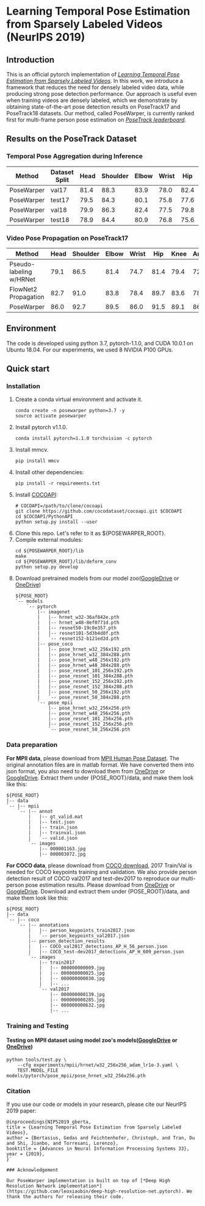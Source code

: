 # Learning Temporal Pose Estimation from Sparsely Labeled Videos (NeurIPS 2019)

## Introduction
This is an official pytorch implementation of [*Learning Temporal Pose Estimation from Sparsely Labeled Videos*](https://arxiv.org/abs/1906.04016). 
In this work, we introduce a framework that reduces the need for densely labeled video data, while producing strong pose detection performance. Our approach is useful even when training videos are densely labeled, which we demonstrate by obtaining state-of-the-art pose detection results on PoseTrack17 and PoseTrack18 datasets. Our method, called PoseWarper, is currently ranked first for multi-frame person pose estimation on [*PoseTrack leaderboard*](https://posetrack.net/leaderboard.php).

## Results on the PoseTrack Dataset
### Temporal Pose Aggregation during Inference
| Method       |  Dataset Split | Head | Shoulder | Elbow | Wrist |  Hip | Knee | Ankle | Mean |
|--------------|--------------------|------|----------|-------|-------|------|------|-------|------|
| PoseWarper | val17  | 81.4 |     88.3 |  83.9 |  78.0 | 82.4 | 80.5 |  73.6 | 81.2 |
| PoseWarper | test17 | 79.5 |     84.3 |  80.1 |  75.8 | 77.6 | 76.8 |  70.8 | 77.9 |
| PoseWarper | val18  | 79.9 |     86.3 |  82.4 |  77.5 | 79.8 | 78.8 |  73.2 | 79.7 |
| PoseWarper | test18 | 78.9 |     84.4 |  80.9 |  76.8 | 75.6 | 77.5 |  71.8 | 78.0 |

### Video Pose Propagation on PoseTrack17
| Method                     | Head | Shoulder | Elbow | Wrist |  Hip | Knee | Ankle | Mean |
|--------------------|------|----------|-------|-------|------|------|-------|------|
| Pseudo-labeling w/HRNet   | 79.1 |     86.5 |  81.4 |  74.7 | 81.4 | 79.4 |  72.3 | 79.3 |
| FlowNet2 Propagation      | 82.7 |     91.0 |  83.8 |  78.4 | 89.7 | 83.6 |  78.1 | 83.8 |
| PoseWarper                | 86.0 |     92.7 |  89.5 |  86.0 | 91.5 | 89.1 |  86.6 | 88.7 |

## Environment
The code is developed using python 3.7, pytorch-1.1.0, and CUDA 10.0.1 on Ubuntu 18.04. For our experiments, we used 8 NVIDIA P100 GPUs.

## Quick start
### Installation
1. Create a conda virtual environment and activate it.
   ```
   conda create -n posewarper python=3.7 -y
   source activate posewarper
   ```
2. Install pytorch v1.1.0.
   ```
   conda install pytorch=1.1.0 torchvision -c pytorch
   ```
3. Install mmcv.
   ```
   pip install mmcv
   ```
4. Install other dependencies:
   ```
   pip install -r requirements.txt
   ```
5. Install [COCOAPI](https://github.com/cocodataset/cocoapi):
   ```
   # COCOAPI=/path/to/clone/cocoapi
   git clone https://github.com/cocodataset/cocoapi.git $COCOAPI
   cd $COCOAPI/PythonAPI
   python setup.py install --user
   ```
6. Clone this repo. Let's refer to it as ${POSEWARPER_ROOT}.
7. Compile external modules:
   ```
   cd ${POSEWARPER_ROOT}/lib
   make
   cd ${POSEWARPER_ROOT}/lib/deform_conv
   python setup.py develop
   ```
8. Download pretrained models from our model zoo([GoogleDrive](https://drive.google.com/drive/folders/1hOTihvbyIxsm5ygDpbUuJ7O_tzv4oXjC?usp=sharing) or [OneDrive](https://1drv.ms/f/s!AhIXJn_J-blW231MH2krnmLq5kkQ))
    ```
   ${POSE_ROOT}
    `-- models
        `-- pytorch
            |-- imagenet
            |   |-- hrnet_w32-36af842e.pth
            |   |-- hrnet_w48-8ef0771d.pth
            |   |-- resnet50-19c8e357.pth
            |   |-- resnet101-5d3b4d8f.pth
            |   `-- resnet152-b121ed2d.pth
            |-- pose_coco
            |   |-- pose_hrnet_w32_256x192.pth
            |   |-- pose_hrnet_w32_384x288.pth
            |   |-- pose_hrnet_w48_256x192.pth
            |   |-- pose_hrnet_w48_384x288.pth
            |   |-- pose_resnet_101_256x192.pth
            |   |-- pose_resnet_101_384x288.pth
            |   |-- pose_resnet_152_256x192.pth
            |   |-- pose_resnet_152_384x288.pth
            |   |-- pose_resnet_50_256x192.pth
            |   `-- pose_resnet_50_384x288.pth
            `-- pose_mpii
                |-- pose_hrnet_w32_256x256.pth
                |-- pose_hrnet_w48_256x256.pth
                |-- pose_resnet_101_256x256.pth
                |-- pose_resnet_152_256x256.pth
                `-- pose_resnet_50_256x256.pth

   ```
  
### Data preparation
**For MPII data**, please download from [MPII Human Pose Dataset](http://human-pose.mpi-inf.mpg.de/). The original annotation files are in matlab format. We have converted them into json format, you also need to download them from [OneDrive](https://1drv.ms/f/s!AhIXJn_J-blW00SqrairNetmeVu4) or [GoogleDrive](https://drive.google.com/drive/folders/1En_VqmStnsXMdldXA6qpqEyDQulnmS3a?usp=sharing).
Extract them under {POSE_ROOT}/data, and make them look like this:
```
${POSE_ROOT}
|-- data
`-- |-- mpii
    `-- |-- annot
        |   |-- gt_valid.mat
        |   |-- test.json
        |   |-- train.json
        |   |-- trainval.json
        |   `-- valid.json
        `-- images
            |-- 000001163.jpg
            |-- 000003072.jpg
```

**For COCO data**, please download from [COCO download](http://cocodataset.org/#download), 2017 Train/Val is needed for COCO keypoints training and validation. We also provide person detection result of COCO val2017 and test-dev2017 to reproduce our multi-person pose estimation results. Please download from [OneDrive](https://1drv.ms/f/s!AhIXJn_J-blWzzDXoz5BeFl8sWM-) or [GoogleDrive](https://drive.google.com/drive/folders/1fRUDNUDxe9fjqcRZ2bnF_TKMlO0nB_dk?usp=sharing).
Download and extract them under {POSE_ROOT}/data, and make them look like this:
```
${POSE_ROOT}
|-- data
`-- |-- coco
    `-- |-- annotations
        |   |-- person_keypoints_train2017.json
        |   `-- person_keypoints_val2017.json
        |-- person_detection_results
        |   |-- COCO_val2017_detections_AP_H_56_person.json
        |   |-- COCO_test-dev2017_detections_AP_H_609_person.json
        `-- images
            |-- train2017
            |   |-- 000000000009.jpg
            |   |-- 000000000025.jpg
            |   |-- 000000000030.jpg
            |   |-- ... 
            `-- val2017
                |-- 000000000139.jpg
                |-- 000000000285.jpg
                |-- 000000000632.jpg
                |-- ... 
```

### Training and Testing

#### Testing on MPII dataset using model zoo's models([GoogleDrive](https://drive.google.com/drive/folders/1hOTihvbyIxsm5ygDpbUuJ7O_tzv4oXjC?usp=sharing) or [OneDrive](https://1drv.ms/f/s!AhIXJn_J-blW231MH2krnmLq5kkQ))
 

```
python tools/test.py \
    --cfg experiments/mpii/hrnet/w32_256x256_adam_lr1e-3.yaml \
    TEST.MODEL_FILE models/pytorch/pose_mpii/pose_hrnet_w32_256x256.pth
```


### Citation
If you use our code or models in your research, please cite our NeurIPS 2019 paper:
```
@inproceedings{NIPS2019_gberta,
title = {Learning Temporal Pose Estimation from Sparsely Labeled Videos},
author = {Bertasius, Gedas and Feichtenhofer, Christoph, and Tran, Du and Shi, Jianbo, and Torresani, Lorenzo},
booktitle = {Advances in Neural Information Processing Systems 33},
year = {2019},
}`

### Acknowledgement

Our PoseWarper implementation is built on top of [*Deep High Resolution Network implementation*](https://github.com/leoxiaobin/deep-high-resolution-net.pytorch). We thank the authors for releasing their code.

